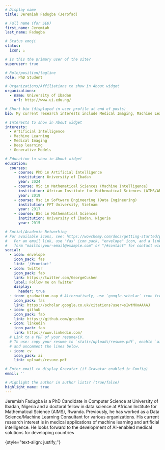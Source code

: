 ```yaml
---
# Display name
title: Jeremiah Fadugba (Jerofad)

# Full name (for SEO)
first_name: Jeremiah
last_name: Fadugba

# Status emoji
status:
  icon: ☕️

# Is this the primary user of the site?
superuser: true

# Role/position/tagline
role: PhD Student

# Organizations/Affiliations to show in About widget
organizations:
  - name: University of Ibadan
    url: http://www.ui.edu.ng/

# Short bio (displayed in user profile at end of posts)
bio: My current research interests include Medical Imaging, Machine Learning, Deep Learning, Trustworthy ML, 

# Interests to show in About widget
interests:
  - Artificial Intelligence
  - Machine Learning
  - Medical Imaging
  - Deep learning
  - Generative Models

# Education to show in About widget
education:
  courses:
    - course: PhD in Artificial Intelligence
      institution: University of Ibadan
      year: 2024
    - course: MSc in Mathematical Sciences (Machine Intelligence)
      institution: African Institute for Mathematical Sciences (AIMS/AMMI)
      year: 2019
    - course: Msc in Software Engineering (Data Engineering)
      institution: FPT University, Vietnam
      year: 2017
    - course: BSc in Mathematical Sciences
      institution: University of Ibadan, Nigeria
      year: 2015

# Social/Academic Networking
# For available icons, see: https://wowchemy.com/docs/getting-started/page-builder/#icons
#   For an email link, use "fas" icon pack, "envelope" icon, and a link in the
#   form "mailto:your-email@example.com" or "/#contact" for contact widget.
social:
  - icon: envelope
    icon_pack: fas
    link: '/#contact'
  - icon: twitter
    icon_pack: fab
    link: https://twitter.com/GeorgeCushen
    label: Follow me on Twitter
    display:
      header: true
  - icon: graduation-cap # Alternatively, use `google-scholar` icon from `ai` icon pack
    icon_pack: fas
    link: https://scholar.google.co.uk/citations?user=sIwtMXoAAAAJ
  - icon: github
    icon_pack: fab
    link: https://github.com/gcushen
  - icon: linkedin
    icon_pack: fab
    link: https://www.linkedin.com/
  # Link to a PDF of your resume/CV.
  # To use: copy your resume to `static/uploads/resume.pdf`, enable `ai` icons in `params.yaml`,
  # and uncomment the lines below.
  - icon: cv
    icon_pack: ai
    link: uploads/resume.pdf

# Enter email to display Gravatar (if Gravatar enabled in Config)
email: ''

# Highlight the author in author lists? (true/false)
highlight_name: true
---
```

Jeremiah Fadugba is a PhD Candidate in Computer Science at University of Ibadan, Nigeria and a doctoral fellow in data science at African Institute for Mathematical Science (AIMS), Rwanda. Previously, he has worked as a Data Science/Machine Learning Consultant for various organizations. His current research interest is in medical applications of machine learning and artificial intelligence. He looks forward to the development of AI-enabled medical solutions for developing countries
<!-- Alice Wu is a professor of artificial intelligence at the Stanford AI Lab. Her research interests include distributed robotics, mobile computing and programmable matter. She leads the Robotic Neurobiology group, which develops self-reconfiguring robots, systems of self-organizing robots, and mobile sensor networks. -->
{style="text-align: justify;"}
